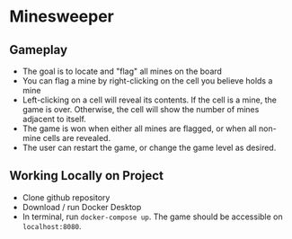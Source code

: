 # Minesweeper

## Gameplay
- The goal is to locate and "flag" all mines on the board
- You can flag a mine by right-clicking on the cell you believe holds a mine
- Left-clicking on a cell will reveal its contents. If the cell is a mine, the game is over. Otherwise, the cell will show the number of mines adjacent to itself. 
- The game is won when either all mines are flagged, or when all non-mine cells are revealed.
- The user can restart the game, or change the game level as desired. 

## Working Locally on Project

- Clone github repository
- Download / run Docker Desktop
- In terminal, run `docker-compose up`. The game should be accessible on `localhost:8080`.